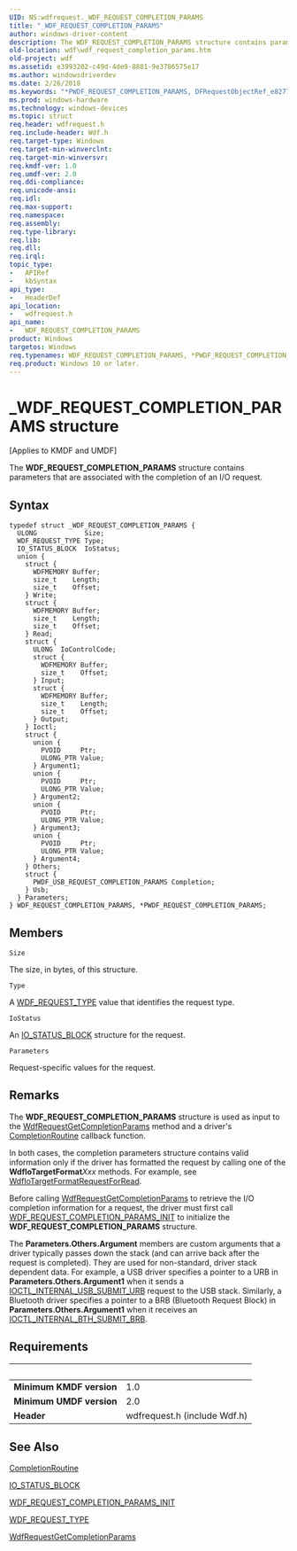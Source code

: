 ```yaml
---
UID: NS:wdfrequest._WDF_REQUEST_COMPLETION_PARAMS
title: "_WDF_REQUEST_COMPLETION_PARAMS"
author: windows-driver-content
description: The WDF_REQUEST_COMPLETION_PARAMS structure contains parameters that are associated with the completion of an I/O request.
old-location: wdf\wdf_request_completion_params.htm
old-project: wdf
ms.assetid: e3993202-c49d-4de9-8881-9e3786575e17
ms.author: windowsdriverdev
ms.date: 2/26/2018
ms.keywords: "*PWDF_REQUEST_COMPLETION_PARAMS, DFRequestObjectRef_e8277b90-7e1e-4d00-9f6b-012b189c153f.xml, PWDF_REQUEST_COMPLETION_PARAMS, PWDF_REQUEST_COMPLETION_PARAMS structure pointer, WDF_REQUEST_COMPLETION_PARAMS, WDF_REQUEST_COMPLETION_PARAMS structure, _WDF_REQUEST_COMPLETION_PARAMS, kmdf.wdf_request_completion_params, wdf.wdf_request_completion_params, wdfrequest/PWDF_REQUEST_COMPLETION_PARAMS, wdfrequest/WDF_REQUEST_COMPLETION_PARAMS"
ms.prod: windows-hardware
ms.technology: windows-devices
ms.topic: struct
req.header: wdfrequest.h
req.include-header: Wdf.h
req.target-type: Windows
req.target-min-winverclnt: 
req.target-min-winversvr: 
req.kmdf-ver: 1.0
req.umdf-ver: 2.0
req.ddi-compliance: 
req.unicode-ansi: 
req.idl: 
req.max-support: 
req.namespace: 
req.assembly: 
req.type-library: 
req.lib: 
req.dll: 
req.irql: 
topic_type:
-	APIRef
-	kbSyntax
api_type:
-	HeaderDef
api_location:
-	wdfrequest.h
api_name:
-	WDF_REQUEST_COMPLETION_PARAMS
product: Windows
targetos: Windows
req.typenames: WDF_REQUEST_COMPLETION_PARAMS, *PWDF_REQUEST_COMPLETION_PARAMS
req.product: Windows 10 or later.
---
```


# _WDF_REQUEST_COMPLETION_PARAMS structure
<p class="CCE_Message">[Applies to KMDF and UMDF]

The <b>WDF_REQUEST_COMPLETION_PARAMS</b> structure contains parameters that are associated with the completion of an I/O request.

## Syntax
```
typedef struct _WDF_REQUEST_COMPLETION_PARAMS {
  ULONG            Size;
  WDF_REQUEST_TYPE Type;
  IO_STATUS_BLOCK  IoStatus;
  union {
    struct {
      WDFMEMORY Buffer;
      size_t    Length;
      size_t    Offset;
    } Write;
    struct {
      WDFMEMORY Buffer;
      size_t    Length;
      size_t    Offset;
    } Read;
    struct {
      ULONG  IoControlCode;
      struct {
        WDFMEMORY Buffer;
        size_t    Offset;
      } Input;
      struct {
        WDFMEMORY Buffer;
        size_t    Length;
        size_t    Offset;
      } Output;
    } Ioctl;
    struct {
      union {
        PVOID     Ptr;
        ULONG_PTR Value;
      } Argument1;
      union {
        PVOID     Ptr;
        ULONG_PTR Value;
      } Argument2;
      union {
        PVOID     Ptr;
        ULONG_PTR Value;
      } Argument3;
      union {
        PVOID     Ptr;
        ULONG_PTR Value;
      } Argument4;
    } Others;
    struct {
      PWDF_USB_REQUEST_COMPLETION_PARAMS Completion;
    } Usb;
  } Parameters;
} WDF_REQUEST_COMPLETION_PARAMS, *PWDF_REQUEST_COMPLETION_PARAMS;
```

## Members


`Size`

The size, in bytes, of this structure.

`Type`

A <a href="https://msdn.microsoft.com/library/windows/hardware/ff552503">WDF_REQUEST_TYPE</a> value that identifies the request type.

`IoStatus`

An <a href="https://msdn.microsoft.com/library/windows/hardware/ff550671">IO_STATUS_BLOCK</a> structure for the request.

`Parameters`

Request-specific values for the request.

## Remarks
The <b>WDF_REQUEST_COMPLETION_PARAMS</b> structure is used as input to the <a href="https://msdn.microsoft.com/library/windows/hardware/ff549961">WdfRequestGetCompletionParams</a> method and a driver's <a href="https://msdn.microsoft.com/7d3eb4d6-9fc7-4924-9b95-f5824713049b">CompletionRoutine</a> callback function.

 In both cases, the completion parameters structure contains valid information only if the driver has formatted the request by calling one of the <b>WdfIoTargetFormat</b><i>Xxx</i> methods. For example, see <a href="https://msdn.microsoft.com/library/windows/hardware/ff548612">WdfIoTargetFormatRequestForRead</a>.

Before calling <a href="https://msdn.microsoft.com/library/windows/hardware/ff549961">WdfRequestGetCompletionParams</a> to retrieve the I/O completion information for a request, the driver must first call <a href="https://msdn.microsoft.com/library/windows/hardware/ff552456">WDF_REQUEST_COMPLETION_PARAMS_INIT</a> to initialize the <b>WDF_REQUEST_COMPLETION_PARAMS</b> structure.

The <b>Parameters.Others.Argument</b>  members are custom arguments that a driver typically passes down the stack (and can arrive back after the request is completed).  They are used for non-standard, driver stack dependent data. For example, a USB driver specifies a pointer to a URB in  <b>Parameters.Others.Argument1</b> when it sends a <a href="https://msdn.microsoft.com/library/windows/hardware/ff537271">IOCTL_INTERNAL_USB_SUBMIT_URB</a> request to the USB stack.  Similarly, a Bluetooth driver specifies a pointer to a  BRB (Bluetooth Request Block) in <b>Parameters.Others.Argument1</b> when it receives an <a href="https://msdn.microsoft.com/library/windows/hardware/ff536751">IOCTL_INTERNAL_BTH_SUBMIT_BRB</a>.

## Requirements
| &nbsp; | &nbsp; |
| ---- |:---- |
| **Minimum KMDF version** | 1.0 |
| **Minimum UMDF version** | 2.0 |
| **Header** | wdfrequest.h (include Wdf.h) |

## See Also

<a href="https://msdn.microsoft.com/7d3eb4d6-9fc7-4924-9b95-f5824713049b">CompletionRoutine</a>



<a href="https://msdn.microsoft.com/library/windows/hardware/ff550671">IO_STATUS_BLOCK</a>



<a href="https://msdn.microsoft.com/library/windows/hardware/ff552456">WDF_REQUEST_COMPLETION_PARAMS_INIT</a>



<a href="https://msdn.microsoft.com/library/windows/hardware/ff552503">WDF_REQUEST_TYPE</a>



<a href="https://msdn.microsoft.com/library/windows/hardware/ff549961">WdfRequestGetCompletionParams</a>